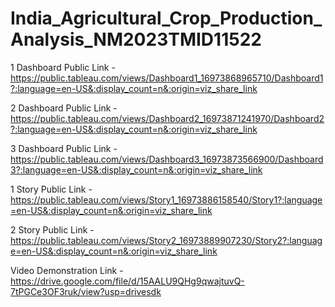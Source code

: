 # India_Agricultural_Crop_Production_Analysis_NM2023TMID11522


1 Dashboard Public Link - https://public.tableau.com/views/Dashboard1_16973868965710/Dashboard1?:language=en-US&:display_count=n&:origin=viz_share_link

2 Dashboard Public Link - https://public.tableau.com/views/Dashboard2_16973871241970/Dashboard2?:language=en-US&:display_count=n&:origin=viz_share_link

3 Dashboard Public Link - https://public.tableau.com/views/Dashboard3_16973873566900/Dashboard3?:language=en-US&:display_count=n&:origin=viz_share_link

1 Story Public Link - https://public.tableau.com/views/Story1_16973886158540/Story1?:language=en-US&:display_count=n&:origin=viz_share_link

2 Story Public Link - https://public.tableau.com/views/Story2_16973889907230/Story2?:language=en-US&:display_count=n&:origin=viz_share_link

Video Demonstration Link - https://drive.google.com/file/d/15AALU9QHg9qwajtuvQ-7tPGCe3OF3ruk/view?usp=drivesdk
